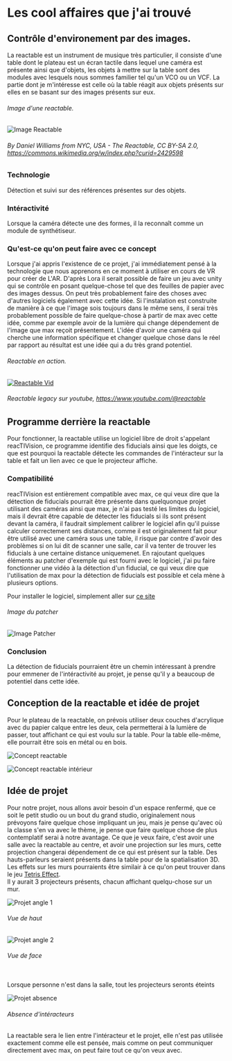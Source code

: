 # Les cool affaires que j'ai trouvé

## Contrôle d'environement par des images.
La reactable est un instrument de musique très particulier, il consiste d'une table dont le plateau est un écran tactile dans lequel une caméra est présente ainsi que d'objets, les objets à mettre sur la table sont des modules avec lesquels nous sommes familier tel qu'un VCO ou un VCF. La partie dont je m'intéresse est celle où la table réagit aux objets présents sur elles en se basant sur des images présents sur eux.

###### Image d'une reactable.
![Image Reactable](./media/Reactable_Multitouch.jpg)
###### By Daniel Williams from NYC, USA - The Reactable, CC BY-SA 2.0, https://commons.wikimedia.org/w/index.php?curid=2429598

### Technologie

Détection et suivi sur des références présentes sur des objets.

### Intéractivité

Lorsque la caméra détecte une des formes, il la reconnaît comme un module de synthétiseur.

### Qu'est-ce qu'on peut faire avec ce concept

Lorsque j'ai appris l'existence de ce projet, j'ai immédiatement pensé à la technologie que nous apprenons en ce moment à utiliser en cours de VR pour créer de L'AR.
D'après Lora il serait possible de faire un jeu avec unity qui se contrôle en posant quelque-chose tel que des feuilles de papier avec des images dessus. On peut très probablement faire des choses avec d'autres logiciels également avec cette idée. Si l'instalation est construite de manière à ce que l'image sois toujours dans le même sens, il serai très probablement possible de faire quelque-chose à partir de max avec cette idée, comme par exemple avoir de la lumière qui change dépendement de l'image que max reçoit présentement. L'idée d'avoir une caméra qui cherche une information spécifique et changer quelque chose dans le réel par rapport au résultat est une idée qui a du très grand potentiel.


###### Reactable en action.
<a href="http://www.youtube.com/watch?feature=player_embedded&v=0h-RhyopUmc
" target="_blank"><img src="http://img.youtube.com/vi/0h-RhyopUmc/0.jpg" 
alt="Reactable Vid" /></a>
###### Reactable legacy sur youtube, https://www.youtube.com/@reactable

## Programme derrière la reactable

Pour fonctionner, la reactable utilise un logiciel libre de droit s'appelant reacTIVision, ce programme identifie des fiducials ainsi que les doigts, ce que est pourquoi la reactable détecte les commandes de l'intéracteur sur la table et fait un lien avec ce que le projecteur affiche.

### Compatibilité

reacTIVision est entièrement compatible avec max, ce qui veux dire que la détection de fiducials pourrait être présente dans quelquonque projet utilisant des caméras ainsi que max, je n'ai pas testé les limites du logiciel, mais il devrait être capable de détecter les fiducials si ils sont présent devant la caméra, il faudrait simplement calibrer le logiciel afin qu'il puisse calculer correctement ses distances, comme il est originalement fait pour être utilisé avec une caméra sous une table, il risque par contre d'avoir des problèmes si on lui dit de scanner une salle, car il va tenter de trouver les fiducials à une certaine distance uniquemenet. En rajoutant quelques éléments au patcher d'exemple qui est fourni avec le logiciel, j'ai pu faire fonctionner une vidéo à la détection d'un fiducial, ce qui veux dire que l'utilisation de max pour la détection de fiducials est possible et cela mène à plusieurs options.

Pour installer le logiciel, simplement aller sur [ce site](https://reactivision.sourceforge.net)

###### Image du patcher
![Image Patcher](./media/patcher_detection.png)

### Conclusion

La détection de fiducials pourraient être un chemin intéressant à prendre pour emmener de l'intéractivité au projet, je pense qu'il y a beaucoup de potentiel dans cette idée.

## Conception de la reactable et idée de projet

Pour le plateau de la reactable, on prévois utiliser deux couches d'acrylique avec du papier calque entre les deux, cela permetterai à la lumière de passer, tout affichant ce qui est voulu sur la table. Pour la table elle-même, elle pourrait être sois en métal ou en bois.

![Concept reactable](./media/table_concept.png)

![Concept reactable intérieur](./media/table_concept_int.png)

## Idée de projet

Pour notre projet, nous allons avoir besoin d'un espace renfermé, que ce soit le petit studio ou un bout du grand studio, originalement nous prévoyons faire quelque chose impliquant un jeu, mais je pense qu'avec où la classe s'en va avec le thème, je pense que faire quelque chose de plus contemplatif serai à notre avantage. Ce que je veux faire, c'est avoir une salle avec la reactable au centre, et avoir une projection sur les murs, cette projection changerai dépendement de ce qui est présent sur la table. Des hauts-parleurs seraient présents dans la table pour de la spatialisation 3D. Les effets sur les murs pourraients être similair à ce qu'on peut trouver dans le jeu [Tetris Effect](https://youtu.be/urbLIyd-VsQ).
<br>
Il y aurait 3 projecteurs présents, chacun affichant quelqu-chose sur un mur.

![Projet angle 1](./media/projet_angle1.png)
###### Vue de haut
![Projet angle 2](./media/projet_angle2.png)
###### Vue de face
<br>
Lorsque personne n'est dans la salle, tout les projecteurs seronts éteints

![Projet absence](./media/projet_absence.png)
###### Absence d'intéracteurs
La reactable sera le lien entre l'intéracteur et le projet, elle n'est pas utilisée exactement comme elle est pensée, mais comme on peut communiquer directement avec max, on peut faire tout ce qu'on veux avec. 
